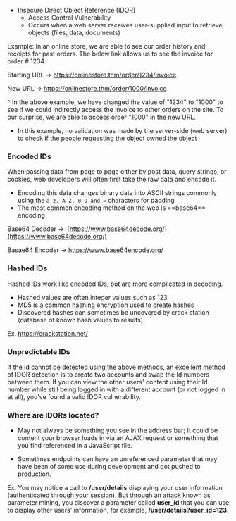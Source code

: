 - Insecure Direct Object Reference (IDOR) 
	- Access Control Vulnerability
	- Occurs when a web server receives user-supplied input to retrieve objects (files, data, documents)

Example:
In an online store, we are able to see our order history and receipts for past orders. The below link allows us to see the invoice for order # 1234

Starting URL -> https://onlinestore.thm/order/1234/invoice

New URL -> https://onlinestore.thm/order/1000/invoice

^
In the above example, we have changed the value of "1234" to "1000" to see if we could indirectly access the invoice to other orders on the site. To our surprise, we are able to access order "1000" in the new URL. 

- In this example, no validation was made by the server-side (web server) to check if the people requesting the object owned the object


### Encoded IDs

 When passing data from page to page either by post data, query strings, or cookies, web developers will often first take the raw data and encode it.
  
  - Encoding this data changes binary data into ASCII strings commonly using the `a-z, A-Z, 0-9 and =` characters for padding
  - The most common encoding method on the web is ==base64== encoding 

Base64 Decoder ->  [https://www.base64decode.org/](https://www.base64decode.org/)

Basae64 Encoder -> https://www.base64encode.org/

### Hashed IDs

Hashed IDs work like encoded IDs, but are more complicated in decoding. 
- Hashed values are often integer values such as 123
- MD5 is a common hashing encryption used to create hashes
- Discovered hashes can sometimes be uncovered by crack station (database of known hash values to results)

Ex. https://crackstation.net/

### Unpredictable IDs 

If the Id cannot be detected using the above methods, an excellent method of IDOR detection is to create two accounts and swap the Id numbers between them. If you can view the other users' content using their Id number while still being logged in with a different account (or not logged in at all), you've found a valid IDOR vulnerability.

### Where are IDORs located? 
- May not always be something you see in the address bar; It could be content your browser loads in via an AJAX request or something that you find referenced in a JavaScript file.

- Sometimes endpoints can have an unreferenced parameter that may have been of some use during development and got pushed to production. 

Ex. 
You may notice a call to **/user/details** displaying your user information (authenticated through your session). But through an attack known as parameter mining, you discover a parameter called **user_id** that you can use to display other users' information, for example, **/user/details?user_id=123**.